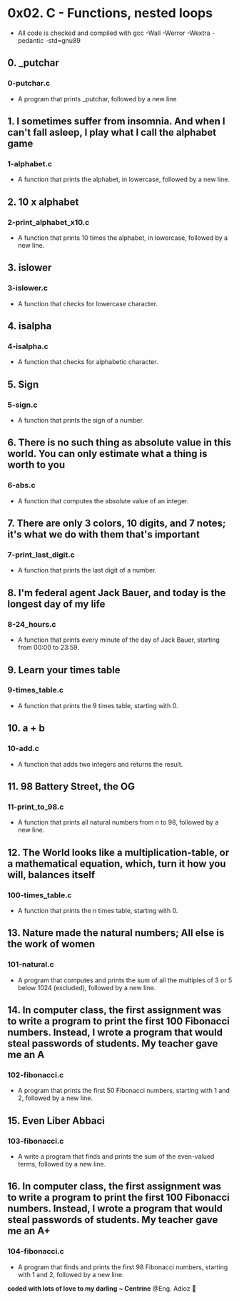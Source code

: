 # 0x02. C - Functions, nested loops

* All code is checked and compiled with gcc -Wall -Werror -Wextra -pedantic -std=gnu89

## 0. _putchar

### 0-putchar.c

* A program that prints _putchar, followed by a new line

## 1. I sometimes suffer from insomnia. And when I can't fall asleep, I play what I call the alphabet game

### 1-alphabet.c

* A function that prints the alphabet, in lowercase, followed by a new line.

## 2. 10 x alphabet

### 2-print_alphabet_x10.c

* A function that prints 10 times the alphabet, in lowercase, followed by a new line.

## 3. islower

### 3-islower.c

* A function that checks for lowercase character.

## 4. isalpha

### 4-isalpha.c

* A function that checks for alphabetic character.

## 5. Sign

### 5-sign.c

* A function that prints the sign of a number.

## 6. There is no such thing as absolute value in this world. You can only estimate what a thing is worth to you

### 6-abs.c

* A function that computes the absolute value of an integer.

## 7. There are only 3 colors, 10 digits, and 7 notes; it's what we do with them that's important

### 7-print_last_digit.c

* A function that prints the last digit of a number.

## 8. I'm federal agent Jack Bauer, and today is the longest day of my life

### 8-24_hours.c

* A function that prints every minute of the day of Jack Bauer, starting from 00:00 to 23:59.

## 9. Learn your times table

### 9-times_table.c

* A function that prints the 9 times table, starting with 0.

## 10. a + b

### 10-add.c

* A function that adds two integers and returns the result.

## 11. 98 Battery Street, the OG

### 11-print_to_98.c

* A function that prints all natural numbers from n to 98, followed by a new line.

## 12. The World looks like a multiplication-table, or a mathematical equation, which, turn it how you will, balances itself

### 100-times_table.c

* A function that prints the n times table, starting with 0.

## 13. Nature made the natural numbers; All else is the work of women

### 101-natural.c

* A  program that computes and prints the sum of all the multiples of 3 or 5 below 1024 (excluded), followed by a new line.

## 14. In computer class, the first assignment was to write a program to print the first 100 Fibonacci numbers. Instead, I wrote a program that would steal passwords of students. My teacher gave me an A

### 102-fibonacci.c

* A program that prints the first 50 Fibonacci numbers, starting with 1 and 2, followed by a new line.

## 15. Even Liber Abbaci

### 103-fibonacci.c

* A write a program that finds and prints the sum of the even-valued terms, followed by a new line.

## 16. In computer class, the first assignment was to write a program to print the first 100 Fibonacci numbers. Instead, I wrote a program that would steal passwords of students. My teacher gave me an A+

### 104-fibonacci.c

* A program that finds and prints the first 98 Fibonacci numbers, starting with 1 and 2, followed by a new line.

**coded with lots of love to my darling ~ Centrine**
@Eng. Adioz 👻
